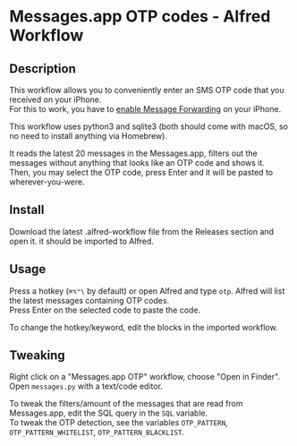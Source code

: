 # Messages.app OTP codes - Alfred Workflow


## Description

This workflow allows you to conveniently enter an SMS OTP code that you received on your iPhone.  
For this to work, you have to [enable Message Forwarding](https://support.apple.com/guide/messages/get-sms-texts-from-iphone-on-your-mac-icht8a28bb9a/mac) on your iPhone.

This workflow uses python3 and sqlite3 (both should come with macOS, so no need to install anything via Homebrew).

It reads the latest 20 messages in the Messages.app, filters out the messages without anything that looks like an OTP code and shows it.  
Then, you may select the OTP code, press Enter and it will be pasted to wherever-you-were.


## Install

Download the latest .alfred-workflow file from the Releases section and open it. it should be imported to Alfred.

## Usage

Press a hotkey (`⌘⌥⌃\` by default) or open Alfred and type `otp`. Alfred will list the latest messages containing OTP codes.  
Press Enter on the selected code to paste the code.

To change the hotkey/keyword, edit the blocks in the imported workflow.

## Tweaking

Right click on a "Messages.app OTP" workflow, choose "Open in Finder".  
Open `messages.py` with a text/code editor.

To tweak the filters/amount of the messages that are read from Messages.app, edit the SQL query in the `SQL` variable.  
To tweak the OTP detection, see the variables `OTP_PATTERN`, `OTP_PATTERN_WHITELIST`, `OTP_PATTERN_BLACKLIST`.  

